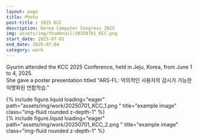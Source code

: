 ```yaml
---
layout: page
title: Photo
post-title : 2025 KCC
description: Korea Computer Congress 2025
img: assets/img/thumbnail/20250701_KCC.png
start_date: 2025-07-01
end_date: 2025-07-04
category: work
---
```

Gyurim attended the KCC 2025 Conference, held in Jeju, Korea, from June 1 to 4, 2025.
<br>She gave a poster presentation titled "ARS-FL: 악의적인 사용자의 감시가 가능한 익명화된 연합학습."

<div class="row">
    <div class="col-sm mt-3 mt-md-0">
        {% include figure.liquid loading="eager" path="assets/img/work/20250701_KCC_1.png
        " title="example image" class="img-fluid rounded z-depth-1" %}
    </div>
</div>

<div class="row">
    <div class="col-sm mt-3 mt-md-0">
        {% include figure.liquid loading="eager" path="assets/img/work/20250701_KCC_2.png
        " title="example image" class="img-fluid rounded z-depth-1" %}
    </div>
</div>
